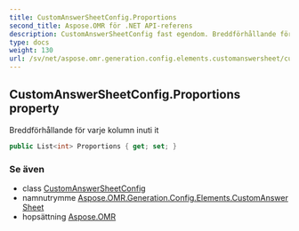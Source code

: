 ```yaml
---
title: CustomAnswerSheetConfig.Proportions
second_title: Aspose.OMR för .NET API-referens
description: CustomAnswerSheetConfig fast egendom. Breddförhållande för varje kolumn inuti it
type: docs
weight: 130
url: /sv/net/aspose.omr.generation.config.elements.customanswersheet/customanswersheetconfig/proportions/
---
```

## CustomAnswerSheetConfig.Proportions property

Breddförhållande för varje kolumn inuti it

```csharp
public List<int> Proportions { get; set; }
```

### Se även

* class [CustomAnswerSheetConfig](../)
* namnutrymme [Aspose.OMR.Generation.Config.Elements.CustomAnswerSheet](../../customanswersheetconfig/)
* hopsättning [Aspose.OMR](../../../)


